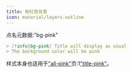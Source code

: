 ```yaml
---
title: 粉红色背景
icon: material/layers-outline
---
```


点名元数据:"bg-pink"

```md
> [!info|bg-pink] Title will display as usual
> The background color will be pink
```

样式本身也适用于["all-pink"](../combined-styling/page-6.md)页:1["title-pink"](../title-styling/page-6.md)。